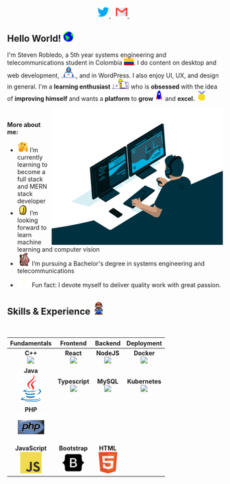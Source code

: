 <p align='center'>
  <a href="https://twitter.com/stevrob790">
    <img width="27px" src="Assets/Twitter.svg" />
  </a>&nbsp;&nbsp;
  <a href="mailto:stevenrobledo790@gmail.com">
    <img width="27px" src="Assets/Gmail.svg" />
  </a>&nbsp;&nbsp;
<!--   <a href="https://stevennrobledo.com">
    <img width="31px" src="Assets/Website.svg" />
  </a> -->
</p>

## Hello World!  <img src="Assets/Earth.gif" width="24px">

I'm Steven Robledo, <!-- [Steven Robledo](https://stevennrobledo.com)--> a 5th year systems engineering and telecommunications student in Colombia <img width="23px" src="Assets/Colombia.svg" />. I do content on desktop and web development, <img width="35px" src="Assets/Developer.gif" />, and in WordPress. I also enjoy UI, UX, and design in general. I'm a **learning enthusiast** <img width="40px" src="Assets/Designer.gif" /> who is **obsessed** with the idea of **improving himself** and wants a **platform** to **grow** <img width="20px" src="Assets/Rocket.gif" /> and **excel.** <img width="23px" src="Assets/Medal.gif" />

<img align="right" alt="GIF" src="Assets/code.gif" width="400" height="320" />

<br>

**More about me:**

<!-- - <img width="37px" src="Assets/wave.gif" /> Visit my portfolio website at [stevennrobledo.com](https://stevennrobledo.com) -->
- <img width="25px" src="Assets/hmm.gif" /> I’m currently learning to become a full stack and MERN stack developer
- <img width="25px" src="Assets/coin.gif" /> I’m looking forward to learn machine learning and computer vision
- <img width="30px" src="Assets/gandalf_parrot.gif" /> I’m pursuing a Bachelor's degree in systems engineering and telecommunications
- <img width="30px" src="Assets/bolt.gif" /> Fun fact: I devote myself to deliver quality work with great passion.

## Skills & Experience&nbsp;<img src="Assets/Mario_Hello_Big.gif" width="30px">

<br>
<table>
<thead> 
      <tr>
      <th>Fundamentals</th>
      <th>Frontend</th>
      <th>Backend</th>
      <th>Deployment</th>
    </tr>
</thead>
<tbody>
  
<tr>
  <td align="center">
    <span><b><center>C++</center></b></span> 
    <a href="https://en.wikipedia.org/wiki/C%2B%2B"><img height=55 src="https://isocpp.org/assets/images/cpp_logo.png"></a> 
  </td>

  <td align="center">
    <span><b><center>React</center></b></span> 
     <a href="https://reactjs.org"><img height=55 src="https://cdn.jsdelivr.net/gh/devicons/devicon/icons/react/react-original.svg"></a> 
  </td>

  <td align="center">
    <span><b><center>NodeJS</center></b></span> 
    <a href="https://nodejs.org/en/about/"><img height=60 src="https://img.icons8.com/color/2x/nodejs.png"></a> 
  </td>

  <td align="center">
    <span><b><center>Docker</center></b></span> 
    <a href="https://www.docker.com/company/"><img height=70 src="https://cdn.jsdelivr.net/gh/devicons/devicon/icons/docker/docker-original.svg"></a> 
  </td>   
</tr>
  
  
<tr>

  <td align="center">
    <span><b><center>Java</center></b></span> 
    <a href="https://go.java"><img height=65 src="https://raw.githubusercontent.com/devicons/devicon/master/icons/java/java-original.svg"></a> 
  </td>
  
  <td align="center">
    <span><b><center>Typescript</center></b></span> 
    <a href="https://www.typescriptlang.org"><img height=55 src="https://cdn.jsdelivr.net/gh/devicons/devicon/icons/typescript/typescript-original.svg"></a> 
  </td>
  
  <td align="center">
    <span><b><center>MySQL</center></b></span> 
    <a href="https://www.mysql.com"><img height=55 src="https://cdn.jsdelivr.net/gh/devicons/devicon/icons/mysql/mysql-original.svg"></a> 
  </td>
  
  <td align="center">
    <span><b><center>Kubernetes</center></b></span> 
    <a href="https://kubernetes.io"><img height=58 src="https://cdn.jsdelivr.net/gh/devicons/devicon/icons/kubernetes/kubernetes-plain.svg"></a> 
  </td>
  
</tr>

  
<tr>

<td align="center">
<span><b><center>PHP</center></b></span> 
   <a href="https://www.php.net"><img height=65 src="https://raw.githubusercontent.com/devicons/devicon/master/icons/php/php-original.svg"></a> 
</td>

  
</tr>

<tr>
<td align="center">
<span><b><center>JavaScript</center></b></span> 
   <a href="https://javascript.info/intro"><img height=51 src="https://raw.githubusercontent.com/devicons/devicon/master/icons/javascript/javascript-original.svg"></a> 
 </td>
  
<td align="center">
<span><b><center>Bootstrap</center></b></span> 
   <a href="https://getbootstrap.com"><img height=51 src="https://raw.githubusercontent.com/devicons/devicon/master/icons/bootstrap/bootstrap-plain.svg"></a> 
</td>

<td align="center">
<span><b><center>HTML</center></b></span> 
   <a href="https://www.w3schools.com/html/html_intro.asp"><img height=51 src="https://raw.githubusercontent.com/devicons/devicon/master/icons/html5/html5-original.svg"></a> 
</td>
</tr>

</tbody>
</table>
